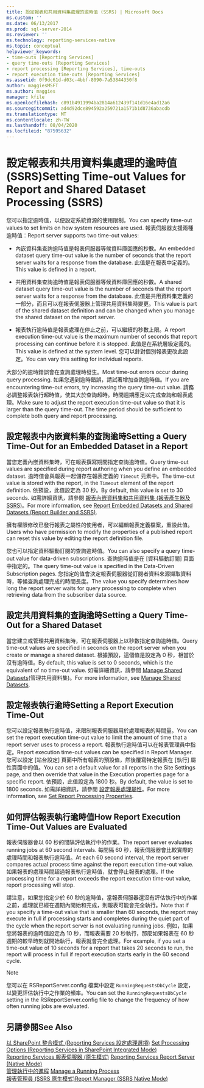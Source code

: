 ```yaml
---
title: 設定報表和共用資料集處理的逾時值 (SSRS) | Microsoft Docs
ms.custom: ''
ms.date: 06/13/2017
ms.prod: sql-server-2014
ms.reviewer: ''
ms.technology: reporting-services-native
ms.topic: conceptual
helpviewer_keywords:
- time-outs [Reporting Services]
- query time-outs [Reporting Services]
- report processing [Reporting Services], time-outs
- report execution time-outs [Reporting Services]
ms.assetid: 0f9dc61d-d03c-4bbf-8090-7a53844350f8
author: maggiesMSFT
ms.author: maggies
manager: kfile
ms.openlocfilehash: c891b4911994ba2814a612439f141d16e4ad12a6
ms.sourcegitcommit: ad4d92dce894592a259721a1571b1d8736abacdb
ms.translationtype: MT
ms.contentlocale: zh-TW
ms.lasthandoff: 08/04/2020
ms.locfileid: "87595632"
---
```

# <a name="setting-time-out-values-for-report-and-shared-dataset-processing-ssrs"></a><span data-ttu-id="faedc-102">設定報表和共用資料集處理的逾時值 (SSRS)</span><span class="sxs-lookup"><span data-stu-id="faedc-102">Setting Time-out Values for Report and Shared Dataset Processing (SSRS)</span></span>
  <span data-ttu-id="faedc-103">您可以指定逾時值，以便設定系統資源的使用限制。</span><span class="sxs-lookup"><span data-stu-id="faedc-103">You can specify time-out values to set limits on how system resources are used.</span></span> <span data-ttu-id="faedc-104">報表伺服器支援兩種逾時值：</span><span class="sxs-lookup"><span data-stu-id="faedc-104">Report server supports two time-out values:</span></span>  
  
-   <span data-ttu-id="faedc-105">內嵌資料集查詢逾時值是報表伺服器等候資料庫回應的秒數。</span><span class="sxs-lookup"><span data-stu-id="faedc-105">An embedded dataset query time-out value is the number of seconds that the report server waits for a response from the database.</span></span> <span data-ttu-id="faedc-106">此值是在報表中定義的。</span><span class="sxs-lookup"><span data-stu-id="faedc-106">This value is defined in a report.</span></span>  
  
-   <span data-ttu-id="faedc-107">共用資料集查詢逾時值是報表伺服器等候資料庫回應的秒數。</span><span class="sxs-lookup"><span data-stu-id="faedc-107">A shared dataset query time-out value is the number of seconds that the report server waits for a response from the database.</span></span> <span data-ttu-id="faedc-108">此值是共用資料集定義的一部分，而且可以在報表伺服器上管理共用資料集時變更。</span><span class="sxs-lookup"><span data-stu-id="faedc-108">This value is part of the shared dataset definition and can be changed when you manage the shared dataset on the report server.</span></span>  
  
-   <span data-ttu-id="faedc-109">報表執行逾時值是報表處理在停止之前，可以繼續的秒數上限。</span><span class="sxs-lookup"><span data-stu-id="faedc-109">A report execution time-out value is the maximum number of seconds that report processing can continue before it is stopped.</span></span> <span data-ttu-id="faedc-110">此值是在系統層級定義的。</span><span class="sxs-lookup"><span data-stu-id="faedc-110">This value is defined at the system level.</span></span> <span data-ttu-id="faedc-111">您可以針對個別報表更改此設定。</span><span class="sxs-lookup"><span data-stu-id="faedc-111">You can vary this setting for individual reports.</span></span>  
  
 <span data-ttu-id="faedc-112">大部分的逾時錯誤會在查詢處理時發生。</span><span class="sxs-lookup"><span data-stu-id="faedc-112">Most time-out errors occur during query processing.</span></span> <span data-ttu-id="faedc-113">如果您遇到逾時錯誤，請試著增加查詢逾時值。</span><span class="sxs-lookup"><span data-stu-id="faedc-113">If you are encountering time-out errors, try increasing the query time-out value.</span></span> <span data-ttu-id="faedc-114">請務必調整報表執行超時值，使其大於查詢超時。時間週期應足以完成查詢和報表處理。</span><span class="sxs-lookup"><span data-stu-id="faedc-114">Make sure to adjust the report execution time-out value so that it is larger than the query time-out. The time period should be sufficient to complete both query and report processing.</span></span>  
  
## <a name="setting-a-query-time-out-for-an-embedded-dataset-in-a-report"></a><span data-ttu-id="faedc-115">設定報表中內嵌資料集的查詢逾時</span><span class="sxs-lookup"><span data-stu-id="faedc-115">Setting a Query Time-Out for an Embedded Dataset in a Report</span></span>  
 <span data-ttu-id="faedc-116">當您定義內嵌資料集時，可在報表撰寫期間指定查詢逾時值。</span><span class="sxs-lookup"><span data-stu-id="faedc-116">Query time-out values are specified during report authoring when you define an embedded dataset.</span></span> <span data-ttu-id="faedc-117">逾時值會與報表一起儲存在報表定義的 `Timeout` 元素中。</span><span class="sxs-lookup"><span data-stu-id="faedc-117">The time-out value is stored with the report, in the `Timeout` element of the report definition.</span></span> <span data-ttu-id="faedc-118">依預設，此值設定為 30 秒。</span><span class="sxs-lookup"><span data-stu-id="faedc-118">By default, this value is set to 30 seconds.</span></span> <span data-ttu-id="faedc-119">如需詳細資訊，請參閱 [報表內嵌資料集和共用資料集 &#40;報表產生器及 SSRS&#41;](../report-data/report-embedded-datasets-and-shared-datasets-report-builder-and-ssrs.md)。</span><span class="sxs-lookup"><span data-stu-id="faedc-119">For more information, see [Report Embedded Datasets and Shared Datasets &#40;Report Builder and SSRS&#41;](../report-data/report-embedded-datasets-and-shared-datasets-report-builder-and-ssrs.md).</span></span>  
  
 <span data-ttu-id="faedc-120">擁有權限修改已發行報表之屬性的使用者，可以編輯報表定義檔案，重設此值。</span><span class="sxs-lookup"><span data-stu-id="faedc-120">Users who have permission to modify the properties of a published report can reset this value by editing the report definition file.</span></span>  
  
 <span data-ttu-id="faedc-121">您也可以指定資料驅動訂閱的查詢逾時值。</span><span class="sxs-lookup"><span data-stu-id="faedc-121">You can also specify a query time-out value for data-driven subscriptions.</span></span> <span data-ttu-id="faedc-122">查詢逾時值是在 [資料驅動訂閱] 頁面中指定的。</span><span class="sxs-lookup"><span data-stu-id="faedc-122">The query time-out value is specified in the Data-Driven Subscription pages.</span></span> <span data-ttu-id="faedc-123">您指定的值會決定報表伺服器從訂閱者資料來源擷取資料時，等候查詢處理完成的時間長度。</span><span class="sxs-lookup"><span data-stu-id="faedc-123">The value you specify determines how long the report server waits for query processing to complete when retrieving data from the subscriber data source.</span></span>  
  
## <a name="setting-a-query-time-out-for-a-shared-dataset"></a><span data-ttu-id="faedc-124">設定共用資料集的查詢逾時</span><span class="sxs-lookup"><span data-stu-id="faedc-124">Setting a Query Time-Out for a Shared Dataset</span></span>  
 <span data-ttu-id="faedc-125">當您建立或管理共用資料集時，可在報表伺服器上以秒數指定查詢逾時值。</span><span class="sxs-lookup"><span data-stu-id="faedc-125">Query time-out values are specified in seconds on the report server when you create or manage a shared dataset.</span></span> <span data-ttu-id="faedc-126">根據預設，這個值是設定為 0 秒，相當於沒有逾時值。</span><span class="sxs-lookup"><span data-stu-id="faedc-126">By default, this value is set to 0 seconds, which is the equivalent of no time-out value.</span></span> <span data-ttu-id="faedc-127">如需詳細資訊，請參閱 [Manage Shared Datasets](../report-data/manage-shared-datasets.md)(管理共用資料集)。</span><span class="sxs-lookup"><span data-stu-id="faedc-127">For more information, see [Manage Shared Datasets](../report-data/manage-shared-datasets.md).</span></span>  
  
## <a name="setting-a-report-execution-time-out"></a><span data-ttu-id="faedc-128">設定報表執行逾時</span><span class="sxs-lookup"><span data-stu-id="faedc-128">Setting a Report Execution Time-Out</span></span>  
 <span data-ttu-id="faedc-129">您可以設定報表執行逾時值，來限制報表伺服器用於處理報表的時間量。</span><span class="sxs-lookup"><span data-stu-id="faedc-129">You can set the report execution time-out value to limit the amount of time that a report server uses to process a report.</span></span> <span data-ttu-id="faedc-130">報表執行逾時值可以在報表管理員中指定。</span><span class="sxs-lookup"><span data-stu-id="faedc-130">Report execution time-out values can be specified in Report Manager.</span></span> <span data-ttu-id="faedc-131">您可以設定 [站台設定] 頁面中所有報表的預設值，然後覆寫特定報表在 [執行] 屬性頁面中的值。</span><span class="sxs-lookup"><span data-stu-id="faedc-131">You can set a default value for all reports in the Site Settings page, and then override that value in the Execution properties page for a specific report.</span></span> <span data-ttu-id="faedc-132">依預設，此值設定為 1800 秒。</span><span class="sxs-lookup"><span data-stu-id="faedc-132">By default, the value is set to 1800 seconds.</span></span> <span data-ttu-id="faedc-133">如需詳細資訊，請參閱 [設定報表處理屬性](set-report-processing-properties.md)。</span><span class="sxs-lookup"><span data-stu-id="faedc-133">For more information, see [Set Report Processing Properties](set-report-processing-properties.md).</span></span>  
  
## <a name="how-report-execution-time-out-values-are-evaluated"></a><span data-ttu-id="faedc-134">如何評估報表執行逾時值</span><span class="sxs-lookup"><span data-stu-id="faedc-134">How Report Execution Time-Out Values are Evaluated</span></span>  
 <span data-ttu-id="faedc-135">報表伺服器會以 60 秒的間隔評估執行中的作業。</span><span class="sxs-lookup"><span data-stu-id="faedc-135">The report server evaluates running jobs at 60 second intervals.</span></span> <span data-ttu-id="faedc-136">每間隔 60 秒，報表伺服器會比較實際的處理時間和報表執行逾時值。</span><span class="sxs-lookup"><span data-stu-id="faedc-136">At each 60 second interval, the report server compares actual process time against the report execution time-out value.</span></span> <span data-ttu-id="faedc-137">如果報表的處理時間超過報表執行逾時值，就會停止報表的處理。</span><span class="sxs-lookup"><span data-stu-id="faedc-137">If the processing time for a report exceeds the report execution time-out value, report processing will stop.</span></span>  
  
 <span data-ttu-id="faedc-138">請注意，如果您指定少於 60 秒的逾時值，當報表伺服器還沒有評估執行中的作業之前，處理就已經在週期內開始和完成，則報表可能會完全執行。</span><span class="sxs-lookup"><span data-stu-id="faedc-138">Note that if you specify a time-out value that is smaller than 60 seconds, the report may execute in full if processing starts and completes during the quiet part of the cycle when the report server is not evaluating running jobs.</span></span> <span data-ttu-id="faedc-139">例如，如果您將報表的逾時值設定為 10 秒，而報表需要 20 秒執行，那麼如果報表在 60 秒週期的較早時刻就開始執行，報表就會完全處理。</span><span class="sxs-lookup"><span data-stu-id="faedc-139">For example, if you set a time-out value of 10 seconds for a report that takes 20 seconds to run, the report will process in full if report execution starts early in the 60 second cycle.</span></span>  
  
> [!NOTE]  
>  <span data-ttu-id="faedc-140">您可以在 RSReportServer.config 檔案中設定 `RunningRequestsDbCycle` 設定，以變更評估執行中之作業的頻率。</span><span class="sxs-lookup"><span data-stu-id="faedc-140">You can set the `RunningRequestsDbCycle` setting in the RSReportServer.config file to change the frequency of how often running jobs are evaluated.</span></span>  
  
## <a name="see-also"></a><span data-ttu-id="faedc-141">另請參閱</span><span class="sxs-lookup"><span data-stu-id="faedc-141">See Also</span></span>  
 <span data-ttu-id="faedc-142">[以 SharePoint 整合模式 &#40;Reporting Services 設定處理選項&#41;](../set-processing-options-reporting-services-in-sharepoint-integrated-mode.md) </span><span class="sxs-lookup"><span data-stu-id="faedc-142">[Set Processing Options &#40;Reporting Services in SharePoint Integrated Mode&#41;](../set-processing-options-reporting-services-in-sharepoint-integrated-mode.md) </span></span>  
 <span data-ttu-id="faedc-143">[Reporting Services 報表伺服器 &#40;原生模式&#41;](reporting-services-report-server-native-mode.md) </span><span class="sxs-lookup"><span data-stu-id="faedc-143">[Reporting Services Report Server &#40;Native Mode&#41;](reporting-services-report-server-native-mode.md) </span></span>  
 <span data-ttu-id="faedc-144">[管理執行中的進程](../subscriptions/manage-a-running-process.md) </span><span class="sxs-lookup"><span data-stu-id="faedc-144">[Manage a Running Process](../subscriptions/manage-a-running-process.md) </span></span>  
 [<span data-ttu-id="faedc-145">報表管理員 &#40;SSRS 原生模式&#41;</span><span class="sxs-lookup"><span data-stu-id="faedc-145">Report Manager  &#40;SSRS Native Mode&#41;</span></span>](../report-manager-ssrs-native-mode.md)  
  
  
